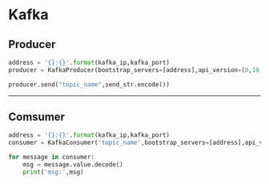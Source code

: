 # Kafka

## Producer

```python
address = '{}:{}'.format(kafka_ip,kafka_port)
producer = KafkaProducer(bootstrap_servers=[address],api_version=(0,10,1))

producer.send("topic_name",send_str.encode())
```

---

## Comsumer

```python
address = '{}:{}'.format(kafka_ip,kafka_port)
consumer = KafkaConsumer('topic_name',bootstrap_servers=[address],api_version=(0, 10))

for message in consumer:
    msg = message.value.decode()
    print('msg:',msg)   
```